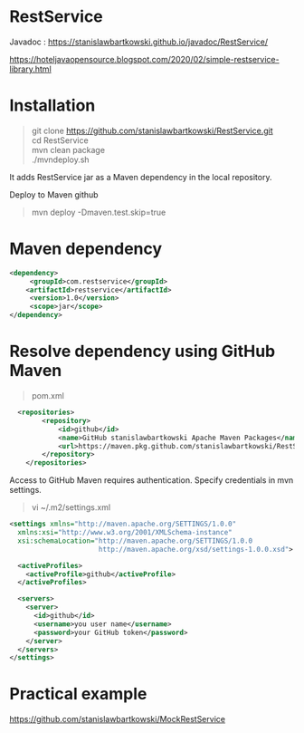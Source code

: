 # RestService
Javadoc : https://stanislawbartkowski.github.io/javadoc/RestService/

https://hoteljavaopensource.blogspot.com/2020/02/simple-restservice-library.html

# Installation

>git clone https://github.com/stanislawbartkowski/RestService.git<br>
>cd RestService<br>
> mvn clean package<br>
>./mvndeploy.sh<br>

It adds RestService jar as a Maven dependency in the local repository.

Deploy to Maven github<br>

> mvn deploy -Dmaven.test.skip=true<br>


# Maven dependency
```XML
<dependency>
     <groupId>com.restservice</groupId>
    <artifactId>restservice</artifactId>
     <version>1.0</version>
     <scope>jar</scope>
</dependency>

```

# Resolve dependency using GitHub Maven

> pom.xml
```XML
  <repositories>
        <repository>
            <id>github</id>
            <name>GitHub stanislawbartkowski Apache Maven Packages</name>
            <url>https://maven.pkg.github.com/stanislawbartkowski/RestService/</url>
        </repository>
    </repositories>
```

Access to GitHub Maven requires authentication. Specify credentials in mvn settings.<br>
> vi ~/.m2/settings.xml
> 
```XML
<settings xmlns="http://maven.apache.org/SETTINGS/1.0.0"
  xmlns:xsi="http://www.w3.org/2001/XMLSchema-instance"
  xsi:schemaLocation="http://maven.apache.org/SETTINGS/1.0.0
                      http://maven.apache.org/xsd/settings-1.0.0.xsd">

  <activeProfiles>
    <activeProfile>github</activeProfile>
  </activeProfiles>

  <servers>
    <server>
      <id>github</id>
      <username>you user name</username>
      <password>your GitHub token</password>
    </server>
  </servers>
</settings>

```


# Practical example

https://github.com/stanislawbartkowski/MockRestService


